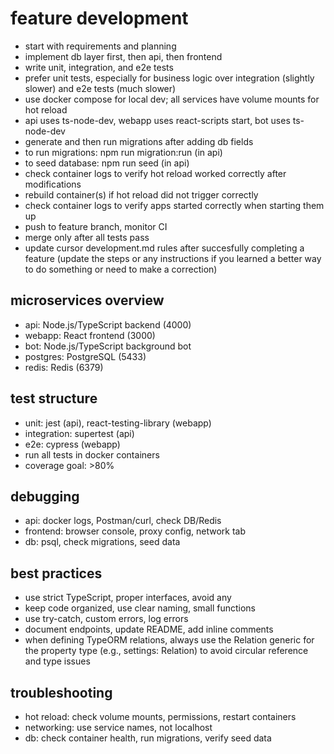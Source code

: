 # feature development

- start with requirements and planning
- implement db layer first, then api, then frontend
- write unit, integration, and e2e tests
- prefer unit tests, especially for business logic over integration (slightly slower) and e2e tests (much slower)
- use docker compose for local dev; all services have volume mounts for hot reload
- api uses ts-node-dev, webapp uses react-scripts start, bot uses ts-node-dev
- generate and then run migrations after adding db fields
- to run migrations: npm run migration:run (in api)
- to seed database: npm run seed (in api)
- check container logs to verify hot reload worked correctly after modifications
- rebuild container(s) if hot reload did not trigger correctly
- check container logs to verify apps started correctly when starting them up
- push to feature branch, monitor CI
- merge only after all tests pass
- update cursor development.md rules after succesfully completing a feature (update the steps or any instructions if you learned a better way to do something or need to make a correction)

## microservices overview
- api: Node.js/TypeScript backend (4000)
- webapp: React frontend (3000)
- bot: Node.js/TypeScript background bot
- postgres: PostgreSQL (5433)
- redis: Redis (6379)

## test structure
- unit: jest (api), react-testing-library (webapp)
- integration: supertest (api)
- e2e: cypress (webapp)
- run all tests in docker containers
- coverage goal: >80%

## debugging
- api: docker logs, Postman/curl, check DB/Redis
- frontend: browser console, proxy config, network tab
- db: psql, check migrations, seed data

## best practices
- use strict TypeScript, proper interfaces, avoid any
- keep code organized, use clear naming, small functions
- use try-catch, custom errors, log errors
- document endpoints, update README, add inline comments
- when defining TypeORM relations, always use the Relation<T> generic for the property type (e.g., settings: Relation<UserSettings>) to avoid circular reference and type issues

## troubleshooting
- hot reload: check volume mounts, permissions, restart containers
- networking: use service names, not localhost
- db: check container health, run migrations, verify seed data
